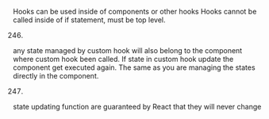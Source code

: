 Hooks can be used inside of components or other hooks
Hooks cannot be called inside of if statement, must be top level.

246.
any state managed by custom hook will also belong to the component where custom hook been called. If state in custom hook update the component get executed again. The same as you are managing the states directly in the component. 

247.
state updating function are guaranteed by React that they will never change